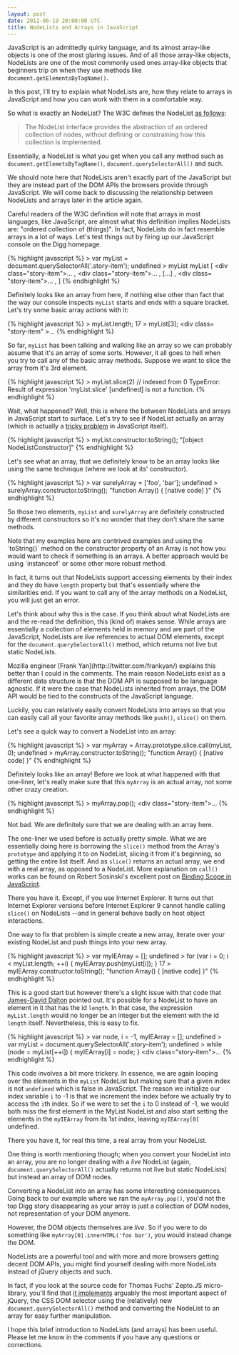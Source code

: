 ```yaml
---
layout: post
date: 2011-06-19 20:00:00 UTC
title: NodeLists and Arrays in JavaScript
---
```


JavaScript is an admittedly quirky language, and its almost array-like objects
is one of the most glaring issues. And of all those array-like objects,
NodeLists are one of the most commonly used ones array-like objects that
beginners trip on when they use methods like
`document.getElementsByTagName()`.

In this post, I'll try to explain what NodeLists are, how they relate to
arrays in JavaScript and how you can work with them in a comfortable way.

So what is exactly an NodeList? The W3C defines the NodeList [as follows](http://www.w3.org/TR/DOM-Level-2-Core/core.html#ID-536297177):

> The NodeList interface provides the abstraction of an ordered collection of
> nodes, without defining or constraining how this collection is implemented.

Essentially, a NodeList is what you get when you call any method such as
`document.getElemetsByTagName()`, `document.querySelectorAll()` and such.

We should note here that NodeLists aren't exactly part of the JavaScript but
they are instead part of the DOM APIs the browsers provide through JavaScript.
We will come back to discussing the relationship between NodeLists and arrays
later in the article again.

Careful readers of the W3C definition will note that arrays in most languages,
like JavaScript, are almost what this definition implies NodeLists are:
"ordered collection of (things)". In fact, NodeLists do in fact resemble
arrays in a lot of ways. Let's test things out by firing up our JavaScript
console on the Digg homepage.

{% highlight javascript %}
    > var myList = document.querySelectorAll('.story-item');
      undefined
    > myList
      myList
      [
      <div class=​"story-item">​…​</div>​
      ,
      <div class=​"story-item">​…​</div>​
      ,
      [...]
      ,
      <div class=​"story-item">​…​</div>​
      ,
      ]
{% endhighlight %}

Definitely looks like an array from here, if nothing else other than fact that
the way our console inspects `myList` starts and ends with a square bracket.
Let's try some basic array actions with it:

{% highlight javascript %}
    > myList.length;
      17
    > myList[3];
      <div class=​"story-item" >…</div>​
{% endhighlight %}

So far, `myList` has been talking and walking like an array so we can probably
assume that it's an array of some sorts. However, it all goes to hell when you
try to call any of the basic array methods. Suppose we want to slice the array
from it's 3rd element.

{% highlight javascript %}
    > myList.slice(2) // indexed from 0
      TypeError: Result of expression 'myList.slice' [undefined] is not a
      function.
{% endhighlight %}

Wait, what happened? Well, this is where the between NodeLists and arrays in
JavaScript start to surface. Let's try to see if NodeList actually an array (which is actually a [tricky
problem](http://javascript.crockford.com/remedial.html) in JavaScript itself).

{% highlight javascript %}
    > myList.constructor.toString();
      "[object NodeListConstructor]"
{% endhighlight %}

Let's see what an array, that we definitely know to be an array looks like
using the same technique (where we look at its' constructor).

{% highlight javascript %}
    > var surelyArray = ['foo', 'bar'];
      undefined
    > surelyArray.constructor.toString();
      "function Array() {
          [native code]
      }"
{% endhighlight %}

So those two elements, `myList` and `surelyArray` are definitely constructed
by different constructors so it's no wonder that they don't share the same
methods.

<aside>
  <p>
Note that my examples here are contrived examples and using the `toString()`
method on the constructor property of an Array is not how you would want to
check if something is an arrays. A better approach would be using `instanceof`
or some other more robust method.
  </p>
</aside>

In fact, it turns out that NodeLists support accessing elements by their index
and they do have `length` property but that's essentially where the
similarities end. If you want to call any of the array methods on a NodeList,
you will just get an error.

Let's think about why this is the case. If you think about what NodeLists are
and the re-read the definition, this (kind of) makes sense. While arrays are
essentially a collection of elements held in memory and are part of the
JavaScript, NodeLists are _live_ references to actual DOM elements, except for
the `document.querySelectorAll()` method, which returns not live but static
NodeLists.

<aside>
  <p>
Mozilla engineer [Frank Yan](http://twitter.com/frankyan/) explains this
better than I could in the comments. The main reason NodeLists exist as a
different data structure is that the DOM API is supposed to be language
agnostic. If it were the case that NodeLists inherited from arrays, the DOM
API would be tied to the constructs of the JavaScript language.
  </p>
</aside>

Luckily, you can relatively easily convert NodeLists into arrays so that you
can easily call all your favorite array methods like `push()`, `slice()` on
them.

Let's see a quick way to convert a NodeList into an array:

{% highlight javascript %}
    > var myArray = Array.prototype.slice.call(myList, 0);
      undefined
    > myArray.constructor.toString();
      "function Array() {
          [native code]
      }"
{% endhighlight %}

Definitely looks like an array! Before we look at what happened with that
one-liner, let's really make sure that this `myArray` is an actual array, not
some other crazy creation.

{% highlight javascript %}
    > myArray.pop();
      <div class=​"story-item">​…​</div>​
{% endhighlight %}

Not bad. We are definitely sure that we are dealing with an array
here.

The one-liner we used before is actually pretty simple. What we are
essentially doing here is borrowing the `slice()` method from the Array's
`prototype` and applying it to on NodeList, slicing it from it's beginning, so
getting the entire list itself. And as `slice()` returns an actual array, we
end with a real array, as opposed to a NodeList. More explanation on `call()`
works can be found on Robert Sosinski's excellent post on [Binding Scope in
JavaScript](http://www.robertsosinski.com/2009/04/28/binding-scope-in-javascript/).

There you have it. Except, if you use Internet Explorer. It turns out that
Internet Explorer versions before Internet Explorer 9 cannot handle calling
`slice()` on NodeLists --and in general behave badly on host object
interactions.

One way to fix that problem is simple create a new array, iterate over your
existing NodeList and push things into your new array.

{% highlight javascript %}
    > var myIEArray = [];
      undefined
    > for (var i = 0; i < myList.length; ++i) { myIEArray.push(myList[i]); }
      17
    >  myIEArray.constructor.toString();
      "function Array() {
          [native code]
      }"
{% endhighlight %}

This is a good start but however there's a slight issue with that code that
[James-David Dalton](http://twitter.com/jdalton/) pointed out. It's possible
for a NodeList to have an element in it that has the id `length`. In that
case, the expression `myList.length` would no longer be an integer but the
element with the id `length` itself. Nevertheless, this is easy to fix.

{% highlight javascript %}
    > var node, i = -1, myIEArray = [];
      undefined
    > var myList = document.querySelectorAll('.story-item');
      undefined
    > while (node = myList[++i]) { myIEArray[i] = node; }
      <div class=​"story-item">​…​</div>​
{% endhighlight %}

This code involves a bit more trickery. In essence, we are again looping over
the elements in the `myList` NodeList but making sure that a given index is
not `undefined` which is false in JavaScript. The reason we initialize our
index variable `i` to -1 is that we increment the index before we actually
try to access the `i`th index. So if we were to set the `i` to 0 instead of
-1, we would both miss the first element in the MyList NodeList and also start
setting the elements in the `myIEArray` from its 1st index, leaving
`myIEArray[0]` undefined.

There you have it, for real this time, a real array from your NodeList.

One thing is worth mentioning though; when you convert your NodeList into an
array, you are no longer dealing with a _live_ NodeList (again,
`document.querySelectorAll()` actually returns not live but static NodeLists)
but instead an array of DOM nodes.

Converting a NodeList into an array has some interesting consequences. Going
back to our example where we ran the `myArray.pop()`, you'd not the top Digg
story disappearing as your array is just a collection of DOM nodes, not
representation of your DOM anymore.

However, the DOM objects themselves are _live_. So if you were to do something
like `myArray[0].innerHTML('foo bar')`, you would instead change the DOM.

NodeLists are a powerful tool and with more and more browsers getting decent
DOM APIs, you might find yourself dealing with more NodeLists instead of
jQuery objects and such.

In fact, if you look at the source code for Thomas Fuchs' Zepto.JS
micro-library, you'll find that [it implements](https://github.com/madrobby/zepto/blob/c03bef955913afa858116538e59c6e7a6ac04207/src/zepto.js#L68) arguably the most important
aspect of jQuery, the CSS DOM selector using the (relatively) new
`document.querySelectorAll()` method and converting the NodeList to an array
for easy further manipulation.

I hope this brief introduction to NodeLists (and arrays) has been useful.
Please let me know in the comments if you have any questions or corrections.